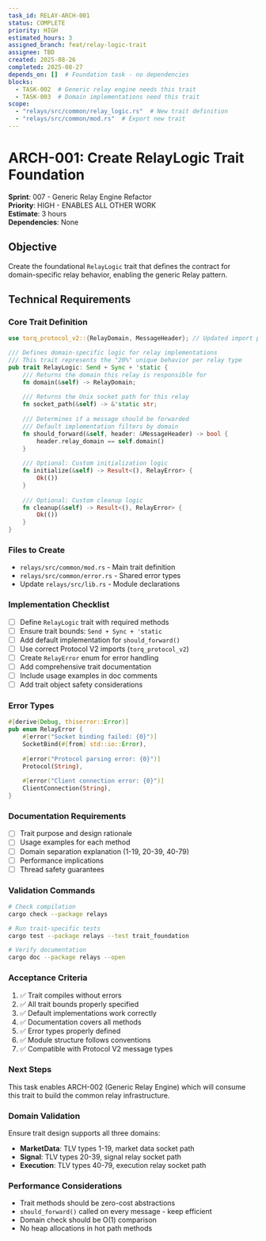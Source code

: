 ```yaml
---
task_id: RELAY-ARCH-001
status: COMPLETE
priority: HIGH
estimated_hours: 3
assigned_branch: feat/relay-logic-trait
assignee: TBD
created: 2025-08-26
completed: 2025-08-27
depends_on: []  # Foundation task - no dependencies
blocks:
  - TASK-002  # Generic relay engine needs this trait
  - TASK-003  # Domain implementations need this trait
scope:
  - "relays/src/common/relay_logic.rs"  # New trait definition
  - "relays/src/common/mod.rs"  # Export new trait
---
```


# ARCH-001: Create RelayLogic Trait Foundation

**Sprint**: 007 - Generic Relay Engine Refactor  
**Priority**: HIGH - ENABLES ALL OTHER WORK  
**Estimate**: 3 hours  
**Dependencies**: None  

## Objective
Create the foundational `RelayLogic` trait that defines the contract for domain-specific relay behavior, enabling the generic Relay<T> pattern.

## Technical Requirements

### Core Trait Definition
```rust
use torq_protocol_v2::{RelayDomain, MessageHeader}; // Updated import path

/// Defines domain-specific logic for relay implementations
/// This trait represents the "20%" unique behavior per relay type
pub trait RelayLogic: Send + Sync + 'static {
    /// Returns the domain this relay is responsible for
    fn domain(&self) -> RelayDomain;
    
    /// Returns the Unix socket path for this relay  
    fn socket_path(&self) -> &'static str;
    
    /// Determines if a message should be forwarded
    /// Default implementation filters by domain
    fn should_forward(&self, header: &MessageHeader) -> bool {
        header.relay_domain == self.domain()
    }
    
    /// Optional: Custom initialization logic
    fn initialize(&self) -> Result<(), RelayError> {
        Ok(())
    }
    
    /// Optional: Custom cleanup logic  
    fn cleanup(&self) -> Result<(), RelayError> {
        Ok(())
    }
}
```

### Files to Create
- `relays/src/common/mod.rs` - Main trait definition
- `relays/src/common/error.rs` - Shared error types  
- Update `relays/src/lib.rs` - Module declarations

### Implementation Checklist
- [ ] Define `RelayLogic` trait with required methods
- [ ] Ensure trait bounds: `Send + Sync + 'static`
- [ ] Add default implementation for `should_forward()`
- [ ] Use correct Protocol V2 imports (`torq_protocol_v2`)
- [ ] Create `RelayError` enum for error handling
- [ ] Add comprehensive trait documentation
- [ ] Include usage examples in doc comments
- [ ] Add trait object safety considerations

### Error Types
```rust
#[derive(Debug, thiserror::Error)]
pub enum RelayError {
    #[error("Socket binding failed: {0}")]
    SocketBind(#[from] std::io::Error),
    
    #[error("Protocol parsing error: {0}")]
    Protocol(String),
    
    #[error("Client connection error: {0}")]
    ClientConnection(String),
}
```

### Documentation Requirements
- [ ] Trait purpose and design rationale
- [ ] Usage examples for each method
- [ ] Domain separation explanation (1-19, 20-39, 40-79)
- [ ] Performance implications
- [ ] Thread safety guarantees

### Validation Commands
```bash
# Check compilation
cargo check --package relays

# Run trait-specific tests  
cargo test --package relays --test trait_foundation

# Verify documentation
cargo doc --package relays --open
```

### Acceptance Criteria
1. ✅ Trait compiles without errors
2. ✅ All trait bounds properly specified  
3. ✅ Default implementations work correctly
4. ✅ Documentation covers all methods
5. ✅ Error types properly defined
6. ✅ Module structure follows conventions
7. ✅ Compatible with Protocol V2 message types

### Next Steps
This task enables ARCH-002 (Generic Relay Engine) which will consume this trait to build the common relay infrastructure.

### Domain Validation
Ensure trait design supports all three domains:
- **MarketData**: TLV types 1-19, market data socket path
- **Signal**: TLV types 20-39, signal relay socket path  
- **Execution**: TLV types 40-79, execution relay socket path

### Performance Considerations
- Trait methods should be zero-cost abstractions
- `should_forward()` called on every message - keep efficient
- Domain check should be O(1) comparison
- No heap allocations in hot path methods